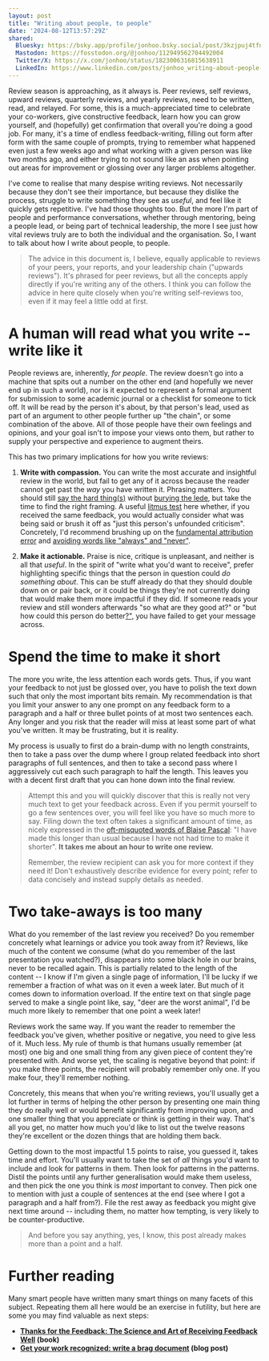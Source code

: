 ```yaml
---
layout: post
title: "Writing about people, to people"
date: '2024-08-12T13:57:29Z'
shared:
  Bluesky: https://bsky.app/profile/jonhoo.bsky.social/post/3kzjpuj4tfn2f
  Mastodon: https://fosstodon.org/@jonhoo/112949562704492004
  Twitter/X: https://x.com/jonhoo/status/1823006316815638911
  LinkedIn: https://www.linkedin.com/posts/jonhoo_writing-about-people-to-people-activity-7228772004160536576-JjI3
---
```


Review season is approaching, as it always is. Peer reviews, self
reviews, upward reviews, quarterly reviews, and yearly reviews, need to
be written, read, and relayed. For some, this is a much-appreciated time
to celebrate your co-workers, give constructive feedback, learn how you
can grow yourself, and (hopefully) get confirmation that overall you're
doing a good job. For many, it's a time of endless feedback-writing,
filling out form after form with the same couple of prompts, trying to
remember what happened even just a few weeks ago and what working with a
given person was like two months ago, and either trying to not sound
like an ass when pointing out areas for improvement or glossing over any
larger problems altogether.

I've come to realise that many despise writing reviews. Not necessarily
because they don't see their importance, but because they dislike the
process, struggle to write something they see as *useful*, and feel like
it quickly gets repetitive. I've had those thoughts too. But the more
I'm part of people and performance conversations, whether through
mentoring, being a people lead, or being part of technical leadership,
the more I see just how vital reviews truly are to both the individual
and the organisation. So, I want to talk about how I write about people,
to people.

> The advice in this document is, I believe, equally applicable to
> reviews of your peers, your reports, and your leadership chain
> ("upwards reviews"). It's phrased for peer reviews, but all the
> concepts apply directly if you're writing any of the others. I think
> you can follow the advice in here quite closely when you're writing
> self-reviews too, even if it may feel a little odd at first.

# A human will read what you write -- write like it

People reviews are, inherently, *for people*. The review doesn't go into
a machine that spits out a number on the other end (and hopefully we
never end up in such a world), nor is it expected to represent a formal
argument for submission to some academic journal or a checklist for
someone to tick off. It will be read by the person it's about, by that
person's lead, used as part of an argument to other people further up
"the chain", or some combination of the above. All of those people have
their own feelings and opinions, and your goal isn't to impose your
views onto them, but rather to supply your perspective and experience to
augment theirs.

This has two primary implications for how you write reviews:

1.  **Write with compassion.** You can write the most accurate and
    insightful review in the world, but fail to get any of it across
    because the reader cannot get past the *way* you have written it.
    Phrasing matters. You should still [say the hard thing(s)] without
    [burying the lede], but take the time to find the right framing. A
    useful [litmus test] here whether, if you received the same
    feedback, you would actually consider what was being said or brush
    it off as "just this person's unfounded criticism". Concretely, I'd
    recommend brushing up on the [fundamental attribution error] and
    [avoiding words like "always" and "never"].

2.  **Make it actionable.** Praise is nice, critique is unpleasant, and
    neither is all that *useful*. In the spirit of "write what you'd
    want to receive", prefer highlighting specific things that the
    person in question could *do something about*. This can be stuff
    already do that they should double down on or pair back, or it could
    be things they're not currently doing that would make them more
    impactful if they did. If someone reads your review and still
    wonders afterwards "so what are they good at?" or "but how could
    this person do better[?",][hacker-style] you have failed to get your
    message across.

# Spend the time to make it short

The more you write, the less attention each words gets. Thus, if you
want your feedback to not just be glossed over, you have to polish the
text down such that only the most important bits remain. My
recommendation is that you limit your answer to any one prompt on any
feedback form to a paragraph and a half or three bullet points of at
most two sentences each. Any longer and you risk that the reader will
miss at least some part of what you've written. It may be frustrating,
but it is reality.

My process is usually to first do a brain-dump with no length
constraints, then to take a pass over the dump where I group related
feedback into short paragraphs of full sentences, and then to take a
second pass where I aggressively cut each such paragraph to half the
length. This leaves you with a decent first draft that you can hone down
into the final review.

> Attempt this and you will quickly discover that this is really not
> very much text to get your feedback across. Even if you permit
> yourself to go a few sentences over, you will feel like you have so
> much more to say. Filing down the text often takes a significant
> amount of time, as nicely expressed in the [oft-misquoted words of
> Blaise Pascal]: "I have made this longer than usual because I have not
> had time to make it shorter". **It takes me about an hour to write one
> review.**
>
> Remember, the review recipient can ask you for more context if they
> need it! Don't exhaustively describe evidence for every point; refer
> to data concisely and instead supply details as needed.

# Two take-aways is too many

What do you remember of the last review you received? Do you remember
concretely what learnings or advice you took away from it? Reviews, like
much of the content we consume (what do you remember of the last
presentation you watched?), disappears into some black hole in our
brains, never to be recalled again. This is partially related to the
length of the content -- I know if I'm given a single page of
information, I'll be lucky if we remember a fraction of what was on it
even a week later. But much of it comes down to information overload. If
the entire text on that single page served to make a single point like,
say, "deer are the worst animal", I'd be much more likely to remember
that one point a week later!

Reviews work the same way. If you want the reader to remember the
feedback you've given, whether positive or negative, you need to give
less of it. Much less. My rule of thumb is that humans usually remember
(at most) one big and one small thing from any given piece of content
they're presented with. And worse yet, the scaling is negative beyond
that point: if you make three points, the recipient will probably
remember only one. If you make four, they'll remember nothing.

Concretely, this means that when you're writing reviews, you'll usually
get a lot further in terms of helping the other person by presenting one
main thing they do really well or would benefit significantly from
improving upon, and one smaller thing that you appreciate or think is
getting in their way. That's all you get, no matter how much you'd like
to list out the twelve reasons they're excellent or the dozen things
that are holding them back.

Getting down to the most impactful 1.5 points to raise, you guessed it,
takes time and effort. You'll usually want to take the set of *all*
things you'd want to include and look for patterns in them. Then look
for patterns in the patterns. Distil the points until any further
generalisation would make them useless, and then pick the one you think
is *most* important to convey. Then pick one to mention with just a
couple of sentences at the end (see where I got a paragraph and a half
from?). File the rest away as feedback you might give next time around
-- including them, no matter how tempting, is very likely to be
counter-productive.

> And before you say anything, yes, I know, this post already makes more
> than a point and a half.

# Further reading

Many smart people have written many smart things on many facets of this
subject. Repeating them all here would be an exercise in futility, but
here are some you may find valuable as next steps:

- **[Thanks for the Feedback: The Science and Art of Receiving Feedback Well](https://www.goodreads.com/book/show/18114120-thanks-for-the-feedback) (book)**
- **[Get your work recognized: write a brag document](https://jvns.ca/blog/brag-documents/) (blog post)**

[say the hard thing(s)]: https://randsinrepose.com/archives/say-the-hard-thing/
[burying the lede]: https://www.merriam-webster.com/wordplay/bury-the-lede-versus-lead
[litmus test]: https://en.wikipedia.org/wiki/Litmus_test_(politics)
[fundamental attribution error]: https://en.wikipedia.org/wiki/Fundamental_attribution_error
[avoiding words like "always" and "never"]: https://www.psychologytoday.com/us/blog/evolution-the-self/202011/don-t-debate-your-partner-s-always-and-never-statements
[hacker-style]: http://www.catb.org/~esr/jargon/html/writing-style.html
[oft-misquoted words of Blaise Pascal]: https://quoteinvestigator.com/2012/04/28/shorter-letter/
[Thanks for the Feedback: The Science and Art of Receiving Feedback Well]: https://www.goodreads.com/book/show/18114120-thanks-for-the-feedback
[Get your work recognized: write a brag document]: https://jvns.ca/blog/brag-documents/
